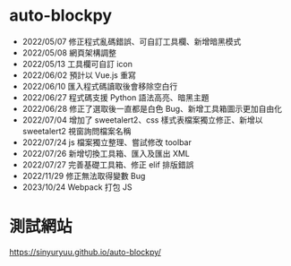 # auto-blockpy

- 2022/05/07 修正程式亂碼錯誤、可自訂工具欄、新增暗黑模式
- 2022/05/08 網頁架構調整
- 2022/05/13 工具欄可自訂 icon
- 2022/06/02 預計以 Vue.js 重寫
- 2022/06/10 匯入程式碼讀取後會移除空白行
- 2022/06/27 程式碼支援 Python 語法高亮、暗黑主題
- 2022/06/28 修正了選取後一直都是白色 Bug、新增工具箱圖示更加自由化
- 2022/07/04 增加了 sweetalert2、css 樣式表檔案獨立修正、新增以 sweetalert2 視窗詢問檔案名稱
- 2022/07/24 js 檔案獨立整理、嘗試修改 toolbar
- 2022/07/26 新增切換工具箱、匯入及匯出 XML
- 2022/07/27 完善基礎工具箱、修正 elif 排版錯誤
- 2022/11/29 修正無法取得變數 Bug
- 2023/10/24 Webpack 打包 JS

# 測試網站

https://sinyuryuu.github.io/auto-blockpy/
